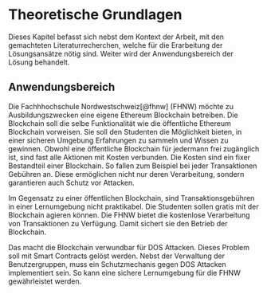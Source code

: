 # Theoretische Grundlagen

Dieses Kapitel befasst sich nebst dem Kontext der Arbeit, mit den gemachteten Literaturrecherchen, welche für die Erarbeitung der Lösungsansätze nötig sind. Weiter wird der Anwendungsbereich der Lösung behandelt. 

## Anwendungsbereich

Die Fachhhochschule Nordwestschweiz[@fhnw] (FHNW) möchte zu Ausbildungszwecken eine eigene Ethereum Blockchain betreiben. Die Blockchain soll die selbe Funktionalität wie die öffentliche Ethereum Blockchain vorweisen. Sie soll den Studenten die Möglichkeit bieten, in einer sicheren Umgebung Erfahrungen zu sammeln und Wissen zu gewinnen. 
Obwohl eine öffentliche Blockchain für jedermann frei zugänglich ist, sind fast alle Aktionen mit Kosten verbunden. Die Kosten sind ein fixer Bestandteil einer Blockchain. So fallen zum Beispiel bei jeder Transaktionen Gebühren an. Diese ermöglichen nicht nur deren Verarbeitung, sondern garantieren auch Schutz vor Attacken. 

Im Gegensatz zu einer öffentlichen Blockchain, sind Transaktionsgebühren in einer Lernumgebung nicht praktikabel. Die Studenten sollen gratis mit der Blockchain agieren können. 
Die FHNW bietet die kostenlose Verarbeitung von Transaktionen zu Verfügung. Damit sichert sie den Betrieb der Blockchain. 
  


Das macht die Blockchain verwundbar für DOS Attacken. Dieses Problem soll mit Smart Contracts gelöst werden. Nebst der Verwaltung der Benutzergruppen, muss ein Schutzmechanis gegen DOS Attacken implementiert sein. 
So kann eine sichere Lernumgebung für die FHNW gewährleistet werden. 

